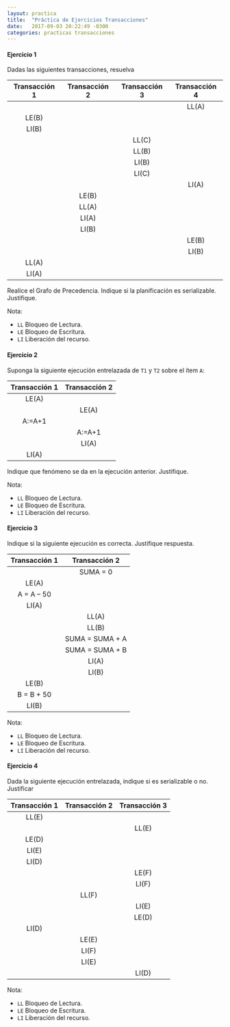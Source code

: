 ```yaml
---
layout: practica
title:  "Práctica de Ejercicios Transacciones"
date:   2017-09-03 20:22:49 -0300
categories: practicas transacciones
---
```


#### Ejercicio 1

Dadas las siguientes transacciones, resuelva

| Transacción 1 | Transacción 2 | Transacción 3 | Transacción 4 |
| :-: | :-: | :-: | :-: |
| | | | LL(A) |
| LE(B) | | | |
| LI(B) | | | |
| | | LL(C) | |
| | | LL(B) | |
| | | LI(B) | |
| | | LI(C) | |
| | | | LI(A) |
| | LE(B) | | |
| | LL(A) | | |
| | LI(A) | | |
| | LI(B) | | |
| | | | LE(B) |
| | | | LI(B) |
| LL(A) | | | |
| LI(A) | | | |

Realice el Grafo de Precedencia. Indique si la planificación es serializable. Justifique.

Nota: 

* ``LL`` Bloqueo de Lectura.
* ``LE`` Bloqueo de Escritura.
* ``LI`` Liberación del recurso.

#### Ejercicio 2

Suponga la siguiente ejecución entrelazada de ``T1`` y ``T2`` sobre el ítem ``A``:

| Transacción 1 | Transacción 2 |
|:-------------:|:-------------:|
| LE(A) |  |
|  | LE(A) |
| A:=A+1 |  |
|  | A:=A+1 |
|  | LI(A) |
| LI(A) |  |

Indique que fenómeno se da en la ejecución anterior. Justifique.
 
Nota: 

* ``LL`` Bloqueo de Lectura.
* ``LE`` Bloqueo de Escritura.
* ``LI`` Liberación del recurso.

#### Ejercicio 3

Indique si la siguiente ejecución es correcta. Justifique respuesta.

| Transacción 1 | Transacción 2 |
|:-------------:|:---------------:|
|  | SUMA = 0 |
| LE(A) |  |
| A = A – 50 |  |
| LI(A) |  |
|  | LL(A) |
|  | LL(B) |
|  | SUMA = SUMA + A |
|  | SUMA = SUMA + B |
|  | LI(A) |
|  | LI(B) |
| LE(B) |  |
| B = B + 50 |  |
| LI(B) |  |

Nota: 

* ``LL`` Bloqueo de Lectura.
* ``LE`` Bloqueo de Escritura.
* ``LI`` Liberación del recurso.

#### Ejercicio 4

Dada la siguiente ejecución entrelazada, indique si es serializable o no. Justificar

| Transacción 1 | Transacción 2 | Transacción 3 |
|:-------------:|:-------------:|:-------------:|
| LL(E) |  |  |
|  |  | LL(E) |
| LE(D) |  |  |
| LI(E) |  |  |
| LI(D) |  |  |
|  |  | LE(F) |
|  |  | LI(F) |
|  | LL(F) |  |
|  |  | LI(E) |
|  |  | LE(D) |
| LI(D) |  |  |
|  | LE(E) |  |
|  | LI(F) |  |
|  | LI(E) |  |
|  |  | LI(D) |

Nota: 

* ``LL`` Bloqueo de Lectura.
* ``LE`` Bloqueo de Escritura.
* ``LI`` Liberación del recurso.
